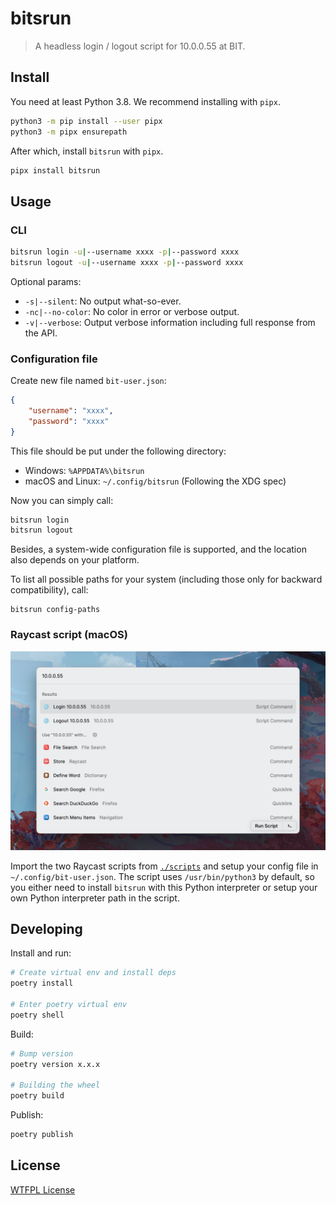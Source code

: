 # bitsrun

> A headless login / logout script for 10.0.0.55 at BIT.

## Install

You need at least Python 3.8. We recommend installing with `pipx`.

```bash
python3 -m pip install --user pipx
python3 -m pipx ensurepath
```

After which, install `bitsrun` with `pipx`.

```bash
pipx install bitsrun
```

## Usage

### CLI

```bash
bitsrun login -u|--username xxxx -p|--password xxxx
bitsrun logout -u|--username xxxx -p|--password xxxx
```

Optional params:

- `-s|--silent`: No output what-so-ever.
- `-nc|--no-color`: No color in error or verbose output.
- `-v|--verbose`: Output verbose information including full response from the API.

### Configuration file

Create new file named `bit-user.json`:

```json
{
    "username": "xxxx",
    "password": "xxxx"
}
```

This file should be put under the following directory:

- Windows: `%APPDATA%\bitsrun`
- macOS and Linux: `~/.config/bitsrun` (Following the XDG spec)

Now you can simply call:

```bash
bitsrun login
bitsrun logout
```

Besides, a system-wide configuration file is supported, and the location also depends on your platform.

To list all possible paths for your system (including those only for backward compatibility), call:

```shell
bitsrun config-paths
```

### Raycast script (macOS)

![Raycast Script Screenshot](assets/raycast-screenshot.png)

Import the two Raycast scripts from [`./scripts`](./scripts/) and setup your config file in `~/.config/bit-user.json`. The script uses `/usr/bin/python3` by default, so you either need to install `bitsrun` with this Python interpreter or setup your own Python interpreter path in the script.

## Developing

Install and run:

```bash
# Create virtual env and install deps
poetry install

# Enter poetry virtual env
poetry shell
```

Build:

```bash
# Bump version
poetry version x.x.x

# Building the wheel
poetry build
```

Publish:

```bash
poetry publish
```

## License

[WTFPL License](LICENSE)
